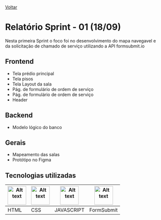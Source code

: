 <a href="../README.md">Voltar</a>

# Relatório Sprint - 01 (18/09)
Nesta primeira Sprint o foco foi no desenvolvimento do mapa navegavel e da solicitação de chamado de serviço utilizando a API formsubmit.io

## Frontend
<ul>
  <li>Tela prédio principal</li>
  <li>Tela pisos</li>
  <li>Tela Layout da sala</li>
  <li>Pág. de formulário de ordem de serviço</li>
  <li>Pág. de formulário de ordem de serviço</li>
  <li>Header</li>
</ul>

## Backend
<ul>
  <li>Modelo lógico do banco</li>
</ul>

## Gerais
<ul>
  <li>Mapeamento das salas</li>
  <li>Protótipo no Figma</li>
</ul>

## Tecnologias utilizadas
<table>
<thead>
    <th><img
  src="https://user-images.githubusercontent.com/89823203/188508559-2e9b2add-9fb0-427f-b812-3201f43f9c57.png"
  alt="Alt text"
  title="Optional title"
  style="display: inline-block; margin: 0 auto; width: 60px"></th>
  <th><img
  src="https://user-images.githubusercontent.com/89823203/188508718-75027df1-8a91-4a47-94b5-ce2664c6f2be.png"
  alt="Alt text"
  title="Optional title"
  style="display: inline-block; margin: 0 auto; width: 60px"></th>
  <th><img
  src="https://user-images.githubusercontent.com/89823203/190717820-53e9f06b-1aec-4e46-91e1-94ea2cf07100.svg"
  alt="Alt text"
  title="Optional title"
  style="display: inline-block; margin: 0 auto; width: 60px"></th>
  <th><img
  src="https://formsubmit.io/static/app/images/formsubmit.png"
  alt="Alt text"
  title="Optional title"
  style="display: inline-block; margin: 0 auto; width: 60px"></th>
  </thead>
  <tbody>
    <td>HTML</td>
    <td>CSS</td>
    <td>JAVASCRIPT</td>
    <td>FormSubmit</td>
  </tbody>
</table>